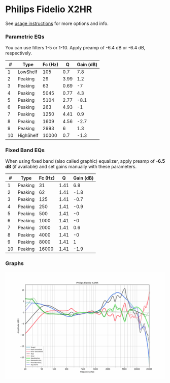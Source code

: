 # Philips Fidelio X2HR
See [usage instructions](https://github.com/jaakkopasanen/AutoEq#usage) for more options and info.

### Parametric EQs
You can use filters 1-5 or 1-10. Apply preamp of -6.4 dB or -6.4 dB, respectively.

|   # | Type      |   Fc (Hz) |    Q |   Gain (dB) |
|-----|-----------|-----------|------|-------------|
|   1 | LowShelf  |       105 | 0.7  |         7.8 |
|   2 | Peaking   |        29 | 3.99 |         1.2 |
|   3 | Peaking   |        63 | 0.69 |        -7   |
|   4 | Peaking   |      5045 | 0.77 |         4.3 |
|   5 | Peaking   |      5104 | 2.77 |        -8.1 |
|   6 | Peaking   |       263 | 4.93 |        -1   |
|   7 | Peaking   |      1250 | 4.41 |         0.9 |
|   8 | Peaking   |      1609 | 4.56 |        -2.7 |
|   9 | Peaking   |      2993 | 6    |         1.3 |
|  10 | HighShelf |     10000 | 0.7  |        -1.3 |

### Fixed Band EQs
When using fixed band (also called graphic) equalizer, apply preamp of **-6.5 dB** (if available) and set gains manually with these parameters.

|   # | Type    |   Fc (Hz) |    Q |   Gain (dB) |
|-----|---------|-----------|------|-------------|
|   1 | Peaking |        31 | 1.41 |         6.8 |
|   2 | Peaking |        62 | 1.41 |        -1.8 |
|   3 | Peaking |       125 | 1.41 |        -0.7 |
|   4 | Peaking |       250 | 1.41 |        -0.9 |
|   5 | Peaking |       500 | 1.41 |        -0   |
|   6 | Peaking |      1000 | 1.41 |        -0   |
|   7 | Peaking |      2000 | 1.41 |         0.6 |
|   8 | Peaking |      4000 | 1.41 |        -0   |
|   9 | Peaking |      8000 | 1.41 |         1   |
|  10 | Peaking |     16000 | 1.41 |        -1.9 |

### Graphs
![](./Philips%20Fidelio%20X2HR.png)
